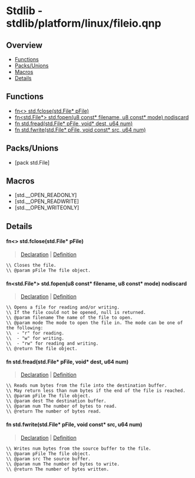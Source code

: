 
# Stdlib - stdlib/platform/linux/fileio.qnp

## Overview
 - [Functions](#functions)
 - [Packs/Unions](#packs-unions)
 - [Macros](#macros)
 - [Details](#details)


## Functions
 - [fn<> std.fclose(std.File* pFile)](#ref_35169ca5dd216e528e147ea957cba2d8)
 - [fn<std.File*> std.fopen(u8 const* filename, u8 const* mode) nodiscard](#ref_ece803274f97461d27d16cd3b47c8fc7)
 - [fn<u64> std.fread(std.File* pFile, void* dest, u64 num)](#ref_9d7f70070618d92ce8009ca46d8f90a0)
 - [fn<u64> std.fwrite(std.File* pFile, void const* src, u64 num)](#ref_e0a479a319c37a1d66962080214f3742)

## Packs/Unions
 - [pack std.File]

## Macros
 - [std.__OPEN_READONLY]
 - [std.__OPEN_READWRITE]
 - [std.__OPEN_WRITEONLY]

## Details
#### <a id="ref_35169ca5dd216e528e147ea957cba2d8"/>fn<> std.fclose(std.File* pFile)
> [Declaration](/stdlib/fileio.qnp?plain=1#L36) | [Definition](/stdlib/platform/linux/fileio.qnp?plain=1#L42)
```qinp
\\ Closes the file.
\\ @param pFile The file object.
```
#### <a id="ref_ece803274f97461d27d16cd3b47c8fc7"/>fn<std.File*> std.fopen(u8 const* filename, u8 const* mode) nodiscard
> [Declaration](/stdlib/fileio.qnp?plain=1#L17) | [Definition](/stdlib/platform/linux/fileio.qnp?plain=1#L21)
```qinp
\\ Opens a file for reading and/or writing.
\\ If the file could not be opened, null is returned.
\\ @param filename The name of the file to open.
\\ @param mode The mode to open the file in. The mode can be one of the following:
\\  - "r" for reading.
\\  - "w" for writing.
\\  - "rw" for reading and writing.
\\ @return The file object.
```
#### <a id="ref_9d7f70070618d92ce8009ca46d8f90a0"/>fn<u64> std.fread(std.File* pFile, void* dest, u64 num)
> [Declaration](/stdlib/fileio.qnp?plain=1#L25) | [Definition](/stdlib/platform/linux/fileio.qnp?plain=1#L36)
```qinp
\\ Reads num bytes from the file into the destination buffer.
\\ May return less than num bytes if the end of the file is reached.
\\ @param pFile The file object.
\\ @param dest The destination buffer.
\\ @param num The number of bytes to read.
\\ @return The number of bytes read.
```
#### <a id="ref_e0a479a319c37a1d66962080214f3742"/>fn<u64> std.fwrite(std.File* pFile, void const* src, u64 num)
> [Declaration](/stdlib/fileio.qnp?plain=1#L32) | [Definition](/stdlib/platform/linux/fileio.qnp?plain=1#L39)
```qinp
\\ Writes num bytes from the source buffer to the file.
\\ @param pFile The file object.
\\ @param src The source buffer.
\\ @param num The number of bytes to write.
\\ @return The number of bytes written.
```

